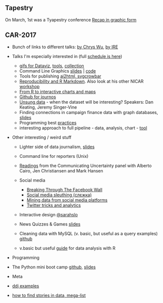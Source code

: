 ## Tapestry
On March, 1st was a Tyapestry conference
[Recap in graphic form](http://catherinemaddenrelay.com/blog/2017/3/6/tapestry-2017-recap)


## CAR-2017
* Bunch of links to different talks: [by Chrys Wu](http://blog.chryswu.com/2017/03/02/nicar17-slides-links-tutorials-nicar17/), [by IRE](https://ire.org/conferences/nicar2017/tipsheets-and-links/)
* Talks I'm especially interested in (full [schedule is here](http://ire.org/conferences/nicar2017/schedule/))
  * [gifs for Dataviz](http://lenagroeger.com/datagifs/#/), [tools](https://github.com/lenagroeger/gifs), [collection](https://www.pinterest.com/jsvine/datagifs/)
  * Command Line Graphics [slides](https://docs.google.com/presentation/d/1YEP9VJM16foortYfbaLrcwCR8X8V_XA5uEWPLoDjJ9Y/mobilepresent?slide=id.p) | [code](https://github.com/jonkeegan/command-line-graphics)
  * Tools for publishing [ai2html, svgcrowbar](https://docs.google.com/presentation/d/1YSxRxrPTpCOyrYyJlyR_U33PuhZI2xYjCmISJp3KM3k/pub#slide=id.g1d0b3f77a7_0_0)
  * [Reproducibility and R Markdown](https://andrewbtran.github.io/NICAR/2017/reproducibility-rmarkdown/creating_packages.html). Also look at his other NICAR [workshop](https://github.com/andrewbtran/NICAR/tree/master/2017) 
  * [From R to interactive charts and maps](http://paldhous.github.io/NICAR/2017/r-to-javascript.html)
  * [Github for journos](https://github.com/hectorsector/nicar-17/blob/master/nicar.pdf) 
  * [Unsung data](https://jsvine.github.io/nicar-2017-unsung-data/#) - when the dataset will be interesting? Speakers: Dan Keating, Jeremy Singer-Vine
  * Finding connections in campaign finance data with graph databases, [slides](https://docs.google.com/presentation/d/18fW8NkWxDIDZOVFvhT5J19V5AbGKYG7D35_CtjNO_CI/edit#slide=id.g21092bfb5f_1_79)
  * Programming best [practices](https://thejefflarson.github.io/nicar17/best-practices/index.html)
  * interesting approach to full pipeline - data, analysis, chart - [tool](http://cjworkbench.org/)

  
  
* Other interesting / weird stuff
  * Lighter side of data journalism, [slides](https://docs.google.com/presentation/d/1bBW6y-BMb_EYOPM1rHdrti3IIh5JePirwuiNSwUNvDI/edit#slide=id.p)
  * Command line for reporters (Unix)
  * [Readings](https://www.dropbox.com/sh/3fhpxq4xsxkowto/AABzDLgyXnvIaOz2S9oPWFxBa/1SlidesNicar/1A_SLIDES_NICAR?dl=0) from the Communicating Uncertainty panel with Alberto Cairo, Jen Christiansen and Mark Hansen
  * Social media
    * [Breaking Through The Facebook Wall](https://docs.google.com/presentation/d/173oI8KaDYrK7KDznPoZvgTyEXkeVZ1sIWNgO_8CoGeE/edit#slide=id.g1d0f2ec0f7_0_307)
    * [Social media sleuthing (слєжка)](https://docs.google.com/document/d/1o8WongwlHqgUhHZAmkLEilJ43MMlKRTcMWZHIO8x1v4/edit)
    * [Mining data from social media platforms](https://github.com/lamthuyvo/social-media-data-scripts)
    * [Twitter tricks and analytics](https://drive.google.com/file/d/0B-GOmv6pS0VsbUQwV2JVSWo0cUE/view)

  * Interactive design [@sarahslo](https://twitter.com/sarahslo)
  * News Quizzes & Games  [slides](https://docs.google.com/presentation/d/18ZoWclvheo0ohYP0C82R7ESB0kCEh3V5QkTgaeHTSKA/edit#slide=id.p)
  * Cleaning data with MySQL (v. basic, but useful as a query examples) [github](https://github.com/mlalexander/NICARSQL)
  * v.basic but useful [guide](http://paldhous.github.io/NICAR/2017/r-analysis.html) for data analysis with R 
    
* Programming
 * The Python mini boot camp [github](https://github.com/ireapps/pycar), [slides](https://ireapps.github.io/pycar/pycar_intro.html#/1)
 
* Meta
 * [ddj examples](https://github.com/showcases/open-journalism)
 * [how to find stories in data, mega-list](https://github.com/dannguyen/acp-2017-finding-stories-in-data#howtos)
